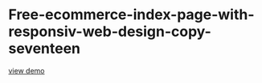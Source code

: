 # Free-ecommerce-index-page-with-responsiv-web-design-copy-seventeen
<a href="http://webi4u.com/web/article/Free-ecommerce-index-page-with-responsiv-web-design-copy-seventeen/">
  view demo
  </a>
